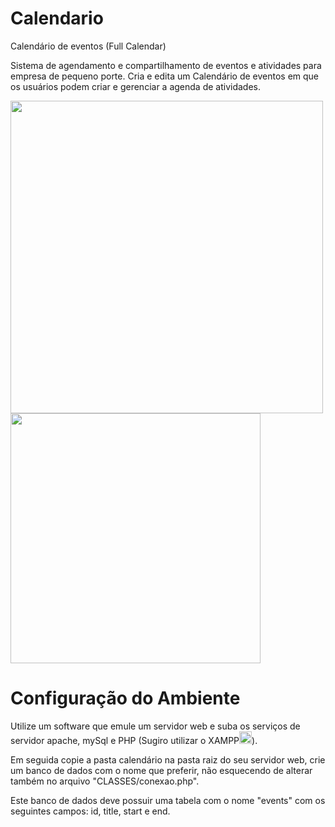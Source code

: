 # Calendario
Calendário de eventos (Full Calendar)

Sistema de agendamento e compartilhamento de eventos e atividades para empresa de pequeno porte. Cria e edita um Calendário de eventos em que os usuários podem criar e gerenciar a agenda de atividades.



<img src="https://user-images.githubusercontent.com/33841428/144291736-a6cbb861-436d-4132-9630-cf3e32e34443.png" style="width: 500px;">
<img src="https://user-images.githubusercontent.com/33841428/144293523-1ca4430e-741f-42d1-887a-46d4a263c0ca.png" style="width: 400px;">

# Configuração do Ambiente

Utilize um software que emule um servidor web e suba os serviços de servidor apache, mySql e PHP (Sugiro utilizar o XAMPP<img src="https://user-images.githubusercontent.com/33841428/144295720-a105376a-e5c6-450e-910d-72be58916495.png" style="width: 20px;">). 

Em seguida copie a pasta calendário na pasta raiz do seu servidor web, crie um banco de dados com o nome que preferir, não esquecendo de alterar também no arquivo "CLASSES/conexao.php". 


Este banco de dados deve possuir uma tabela com o nome "events" com os seguintes campos: id, title, start e end.
